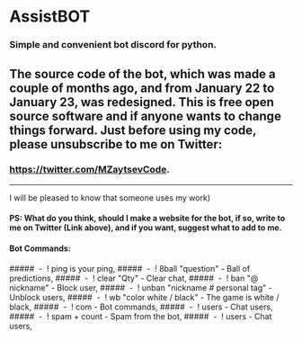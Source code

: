 # AssistBOT 
### Simple and convenient bot discord for python.
The source code of the bot, which was made a couple of months ago, and from January 22 to January 23, was redesigned.
This is free open source software and if anyone wants to change things forward. Just before using my code, please unsubscribe to me on Twitter: 
---
 ### https://twitter.com/MZaytsevCode.
 ---
 I will be pleased to know that someone uses my work)
 
 #### PS: What do you think, should I make a website for the bot, if so, write to me on Twitter (Link above), and if you want, suggest what to add to me.
 
#### Bot Commands:
#####  -  ! ping is your ping,
#####  -  ! 8ball "question" - Ball of predictions,
#####  -  ! clear "Qty" - Clear chat,
#####  -  ! ban "@ nickname" - Block user,
#####  -  ! unban "nickname # personal tag" - Unblock users,
#####  -  ! wb "color white / black" - The game is white / black,
#####  -  ! com - Bot commands,
#####  -  ! users - Chat users,
#####  -  ! spam + count - Spam from the bot,
#####  -  ! users - Chat users,
